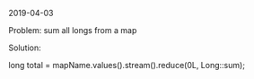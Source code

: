 2019-04-03

Problem: sum all longs from a map

Solution:

long total = mapName.values().stream().reduce(0L, Long::sum);
